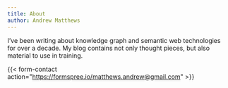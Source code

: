 ```yaml
---
title: About
author: Andrew Matthews
---
```


I’ve been writing about knowledge graph and semantic web technologies for over
a decade. My blog contains not only thought pieces, but also material to use in training.

{{< form-contact action="https://formspree.io/matthews.andrew@gmail.com" >}}